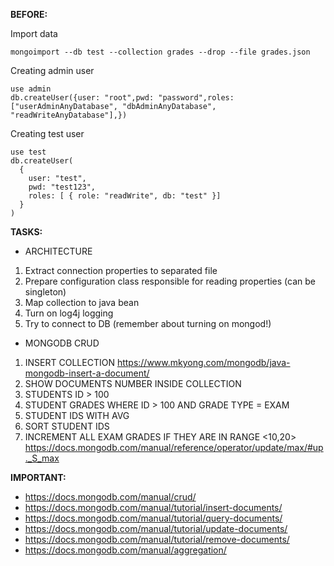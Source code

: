 **BEFORE:**

Import data
```
mongoimport --db test --collection grades --drop --file grades.json
```
Creating admin user
```
use admin
db.createUser({user: "root",pwd: "password",roles: ["userAdminAnyDatabase", "dbAdminAnyDatabase", "readWriteAnyDatabase"],})
```
Creating test user
```
use test
db.createUser(
  {
    user: "test",
    pwd: "test123",
    roles: [ { role: "readWrite", db: "test" }]
  }
)
```

**TASKS:**

* ARCHITECTURE
1. Extract connection properties to separated file
2. Prepare configuration class responsible for reading properties (can be singleton)
3. Map collection to java bean
4. Turn on log4j logging
5. Try to connect to DB (remember about turning on mongod!)

* MONGODB CRUD
1. INSERT COLLECTION
https://www.mkyong.com/mongodb/java-mongodb-insert-a-document/
2. SHOW DOCUMENTS NUMBER INSIDE COLLECTION
3. STUDENTS ID > 100
4. STUDENT GRADES WHERE ID > 100 AND GRADE TYPE = EXAM
5. STUDENT IDS WITH AVG
6. SORT STUDENT IDS
7. INCREMENT ALL EXAM GRADES IF THEY ARE IN RANGE <10,20>
https://docs.mongodb.com/manual/reference/operator/update/max/#up._S_max

**IMPORTANT:**
* https://docs.mongodb.com/manual/crud/
* https://docs.mongodb.com/manual/tutorial/insert-documents/
* https://docs.mongodb.com/manual/tutorial/query-documents/
* https://docs.mongodb.com/manual/tutorial/update-documents/
* https://docs.mongodb.com/manual/tutorial/remove-documents/
* https://docs.mongodb.com/manual/aggregation/